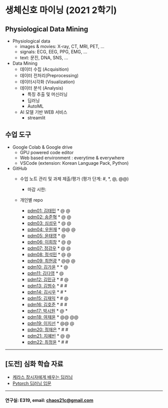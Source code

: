 # 생체신호 마이닝 (2021 2학기)

## Physiological Data Mining
* Physiological data
  - images & movies: X-ray, CT, MRI, PET, ...
  - signals: ECG, EEG, PPG, EMG, ...
  - text: 문진, DNA, SNS, ...
* Data Mining
  - 데이터 수집 (Acquisition)
  - 데이터 전처리(Preprocessing)
  - 데이터시각화 (Visualization)
  - 데이터 분석 (Analysis)
    * 특징 추출 및 머신러닝
    * 딥러닝
    * AutoML
  - AI 모델 기반 WEB 서비스
    * streamlit
    
## 수업 도구
* Google Colab & Google drive
  - GPU powered code editor
  - Web based environment : everytime & everywhere
  - VSCode (extension: Korean Language Pack, Python)
* GitHub
  - 수업 노트 관리 및 과제 제출/평가 (평가 단계: #, *, @, @@)
    * 마감 시한: 
    
  - 개인별 repo  
    * [pdm01: 김태민](https://github.com/KTM001/PDM01) * @ @
    * [pdm02: 송준혁](https://github.com/916jun/pdm02) * @ @
    * [pdm03: 심성우](https://github.com/pdm03/pdm03) * @ @
    * [pdm04: 우원재](https://github.com/SALRIGO/pdm04) * @@ @
    * [pdm05: 윤태영](https://github.com/xodud5654/PDM05) * @
    * [pdm06: 이희창](https://github.com/Hee0305/PDM06) * @ @
    * [pdm07: 정강우](https://github.com/junggangwo/pdm07) * @ @
    * [pdm08: 정석민](https://github.com/seokmin1/PDM08) * @ @
    * [pdm09: 최현광](https://github.com/choihyungwang/pdm09) * @@ @
    * [pdm10: 김가윤](https://github.com/20193253/pdm10) * * @
    * [pdm11: 김다영](https://github.com/dayeong918/pdm011) * @ 
    * [pdm12: 김민규](https://github.com/Skystar728/pdm12) * # @
    * [pdm13: 김범수](https://github.com/bum3632/pdm13) * # #
    * [pdm14: 김시우](https://github.com/loosiu/pdm14) * # *
    * [pdm15: 김재익](https://github.com/kim0129s/pdm15) * # @
    * [pdm16: 김호준](https://github.com/hojoooon/PDM16) * # #
    * [pdm17: 박시원](https://github.com/w2j1y12/pdm17) * @ *
    * [pdm18: 여채윤](https://github.com/ducodbs0516/pdm18) * @@ @@
    * [pdm19: 이지선](https://github.com/jiseon0516/pdm19) * @@ @
    * [pdm20: 정재은](https://github.com/joung-jaeeun/pdm20) * # #
    * [pdm21: 지예빈](https://github.com/Obliqueflo/PDM21) * @ @
    * [pdm22: 최정윤](https://github.com/yoon0411/pdm22) * # #
 ---
 
 ## [도전] 심화 학습 자료

 - [케라스 창시자에게 배우는 딥러닝](https://github.com/rickiepark/deep-learning-with-python-notebooks)  
 - [Pytorch 딥러닝 입문](https://github.com/Justin-A/DeepLearning101)  
 
 ---
  #### 연구실: E319, email: chaos21c@gmail.com
 
